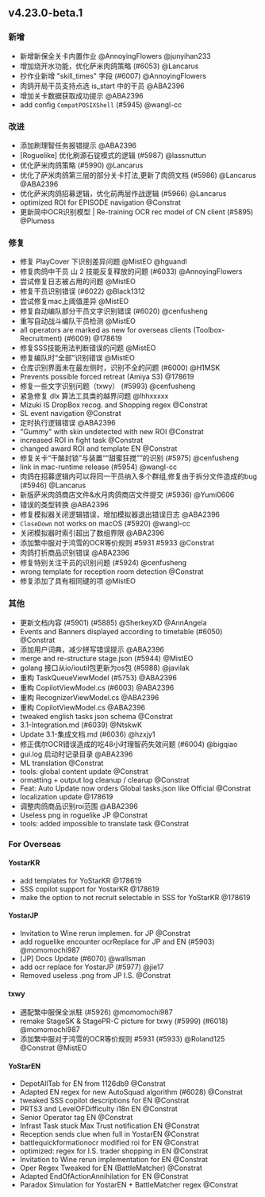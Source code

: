 ## v4.23.0-beta.1

### 新增

- 新增新保全关卡内置作业 @AnnoyingFlowers @junyihan233
- 增加烧开水功能，优化萨米肉鸽策略 (#6053) @Lancarus
- 抄作业新增 "skill_times" 字段 (#6007) @AnnoyingFlowers
- 肉鸽开局干员支持点选 is_start 中的干员 @ABA2396
- 增加关卡数据获取成功提示 @ABA2396
- add config `CompatPOSIXShell` (#5945) @wangl-cc

### 改进

- 添加刷理智任务报错提示 @ABA2396
- [Roguelike] 优化刷源石锭模式的逻辑 (#5987) @lassnuttun
- 优化萨米肉鸽策略 (#5990) @Lancarus
- 优化了萨米肉鸽第三层的部分关卡打法,更新了肉鸽文档 (#5986) @Lancarus @ABA2396
- 优化萨米肉鸽招募逻辑，优化前两层作战逻辑 (#5966) @Lancarus
- optimized ROI for EPISODE navigation @Constrat
- 更新简中OCR识别模型 | Re-training OCR rec model of CN client (#5895) @Plumess

### 修复

- 修复 PlayCover 下识别差异问题 @MistEO @hguandl
- 修复肉鸽中干员 山 2 技能反复释放的问题 (#6033) @AnnoyingFlowers
- 尝试修复日志被占用的问题 @MistEO
- 修复干员识别错误 (#6022) @Black1312
- 尝试修复mac上阈值差异 @MistEO
- 修复自动编队部分干员文字识别错误 (#6020) @cenfusheng
- 重写自动战斗编队干员检测 @MistEO
- all operators are marked as new for overseas clients (Toolbox-Recruitment) (#6009) @178619
- 修复SSS技能用法判断错误的问题 @MistEO
- 修复编队时“全部”识别错误 @MistEO
- 仓库识别界面未在最左侧时，识别不全的问题 (#6000) @H1MSK
- Prevents possible forced retreat (Amiya S3) @178619
- 修复一些文字识别问题（txwy） (#5993) @cenfusheng
- 紧急修复 dlx 算法工具类的越界问题 @lhhxxxxx
- Mizuki IS DropBox recog. and Shopping regex @Constrat
- SL event navigation @Constrat
- 定时执行逻辑错误 @ABA2396
- "Gummy" with skin undetected with new ROI @Constrat
- increased ROI in fight task @Constrat
- changed award ROI and template  EN @Constrat
- 修复关卡“干酪封锁”与装置““甜蜜狂搅””的识别 (#5975) @cenfusheng
- link in mac-runtime release (#5954) @wangl-cc
- 肉鸽在招募逻辑内可以将同一干员纳入多个群组,修复由于拆分文件造成的bug (#5946) @Lancarus
- 新版萨米肉鸽商店文件&水月肉鸽商店文件提交 (#5936) @Yumi0606
- 错误的类型转换 @ABA2396
- 修复模拟器关闭逻辑错误，增加模拟器退出错误日志 @ABA2396
- `CloseDown` not works on macOS (#5920) @wangl-cc
- 关闭模拟器时索引超出了数组界限 @ABA2396
- 添加繁中服对于鸿雪的OCR等价规则 #5931 #5933 @Constrat
- 肉鸽打折商品识别错误 @ABA2396
- 修复特别关注干员的识别问题 (#5924) @cenfusheng
- wrong template for reception room detection @Constrat
- 修复添加了具有相同键的项 @MistEO

### 其他

- 更新文档内容 (#5901) (#5885) @SherkeyXD @AnnAngela
- Events and Banners displayed according to timetable (#6050) @Constrat
- 添加用户词典，减少拼写错误提示 @ABA2396
- merge and re-structure stage.json (#5944) @MistEO
- golang 接口从io/ioutil包更新为os包 (#5988) @javilak
- 重构 TaskQueueViewModel (#5753) @ABA2396
- 重构 CopilotViewModel.cs (#6003) @ABA2396
- 重构 RecognizerViewModel.cs @ABA2396
- 重构 CopilotViewModel.cs @ABA2396
- tweaked english tasks json schema @Constrat
- 3.1-Integration.md (#6039) @NtskwK
- Update 3.1-集成文档.md (#6036) @hzxjy1
- 修正偶尔OCR错误造成的吃48小时理智药失效问题 (#6004) @bigqiao
- gui.log 启动时记录目录 @ABA2396
- ML translation @Constrat
- tools: global content update @Constrat
- ormatting + output log cleanup / clearup @Constrat
- Feat: Auto Update now orders Global tasks.json like Official @Constrat
- localization update @178619
- 调整肉鸽商品识别roi范围 @ABA2396
- Useless png in roguelike JP @Constrat
- tools: added impossible to translate task @Constrat

### For Overseas

#### YostarKR

- add templates for YoStarKR @178619
- SSS copilot support for YostarKR @178619
- make the option to not recruit selectable in SSS for YoStarKR @178619

#### YostarJP

- Invitation to Wine rerun implemen. for JP @Constrat
- add roguelike encounter ocrReplace for JP and EN (#5903) @momomochi987
- [JP] Docs Update (#6070) @wallsman
- add ocr replace for YostarJP (#5977) @jie17
- Removed useless .png from JP I.S. @Constrat

#### txwy

- 適配繁中服保全派駐 (#5926) @momomochi987
- remake StageSK & StagePR-C picture for txwy (#5999) (#6018) @momomochi987
- 添加繁中服对于鸿雪的OCR等价规则 #5931 (#5933) @Roland125 @Constrat @MistEO

#### YoStarEN

- DepotAllTab for EN from 1126db9 @Constrat
- Adapted EN regex for new AutoSquad algorithm (#6028) @Constrat
- tweaked SSS copilot descriptions for EN @Constrat
- PRTS3 and LevelOFDifficulty i18n EN @Constrat
- Senior Operator tag EN @Constrat
- Infrast Task stuck Max Trust notification EN @Constrat
- Reception sends clue when full in YostarEN @Constrat
- battlequickformationocr modified roi for EN @Constrat
- optimized: regex for I.S. trader shopping in EN @Constrat
- Invitation to Wine rerun implementation for EN @Constrat
- Oper Regex Tweaked for EN (BattleMatcher) @Constrat
- Adapted EndOfActionAnnihilation for EN @Constrat
- Paradox Simulation for YostarEN + BattleMatcher regex @Constrat
